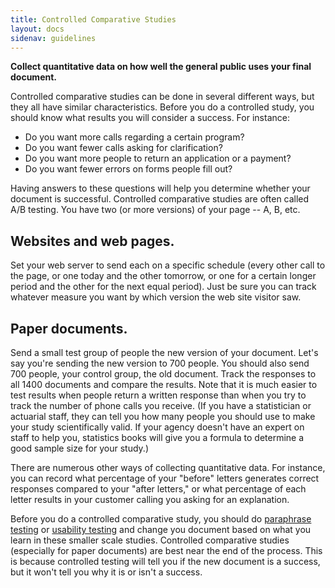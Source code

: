 ```yaml
---
title: Controlled Comparative Studies
layout: docs
sidenav: guidelines
---
```


**Collect quantitative data on how well the general public uses your final document.**

Controlled comparative studies can be done in several different ways, but they all have similar characteristics. Before you do a controlled study, you should know what results you will consider a success. For instance:

- Do you want more calls regarding a certain program?
- Do you want fewer calls asking for clarification?
- Do you want more people to return an application or a payment?
- Do you want fewer errors on forms people fill out?

Having answers to these questions will help you determine whether your document is successful. Controlled comparative studies are often called A/B testing. You have two (or more versions) of your page -- A, B, etc.

## Websites and web pages.

Set your web server to send each on a specific schedule (every other call to the page, or one today and the other tomorrow, or one for a certain longer period and the other for the next equal period). Just be sure you can track whatever measure you want by which version the web site visitor saw.

## Paper documents.

Send a small test group of people the new version of your document. Let's say you're sending the new version to 700 people. You should also send 700 people, your control group, the old document. Track the responses to all 1400 documents and compare the results. Note that it is much easier to test results when people return a written response than when you try to track the number of phone calls you receive. (If you have a statistician or actuarial staff, they can tell you how many people you should use to make your study scientifically valid. If your agency doesn't have an expert on staff to help you, statistics books will give you a formula to determine a good sample size for your study.)

There are numerous other ways of collecting quantitative data. For instance, you can record what percentage of your "before" letters generates correct responses compared to your "after letters," or what percentage of each letter results in your customer calling you asking for an explanation.

Before you do a controlled comparative study, you should do [paraphrase testing](paraphrase.cfm) or [usability testing](usability.cfm) and change you document based on what you learn in these smaller scale studies. Controlled comparative studies (especially for paper documents) are best near the end of the process. This is because controlled testing will tell you if the new document is a success, but it won't tell you why it is or isn't a success.
